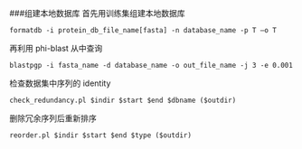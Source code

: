 ###组建本地数据库
首先用训练集组建本地数据库

	formatdb -i protein_db_file_name[fasta] -n database_name -p T –o T

再利用 phi-blast 从中查询

	blastpgp -i fasta_name -d database_name -o out_file_name -j 3 -e 0.001

检查数据集中序列的 identity
	
	check_redundancy.pl $indir $start $end $dbname ($outdir)
	
删除冗余序列后重新排序

	reorder.pl $indir $start $end $type ($outdir)